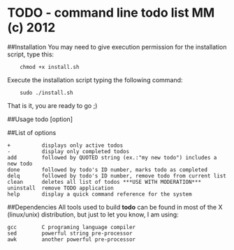 
 TODO - command line todo list MM (c) 2012
===========================================
##Installation
You may need to give execution permission for the installation script, type this:

        chmod +x install.sh

Execute the installation script typing the following command:
        
        sudo ./install.sh

That is it, you are ready to go ;)

##Usage
    todo [option] <string>

##List of options

 	+          displays only active todos
 	-          display only completed todos
 	add        followed by QUOTED string (ex.:"my new todo") includes a new todo
 	done       followed by todo's ID number, marks todo as completed
 	delq       followed by todo's ID number, remove todo from current list
 	clean      deletes all list of todos ***USE WITH MODERATION***
	uninstall  remove TODO application
	help       display a quick command reference for the system

##Dependencies
All tools used to build __todo__ can be found in most of the X (linux/unix) distribution, but just to let you know, I am using:

	gcc        C programing language compiler
	sed        powerful string pre-processor 
	awk        another powerful pre-processor
